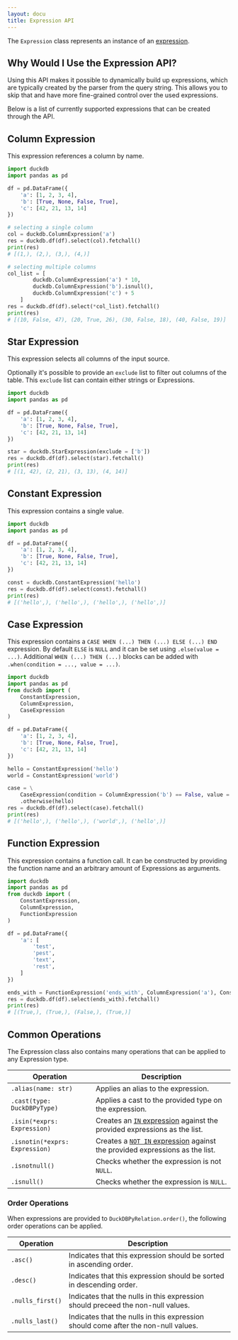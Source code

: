 ```yaml
---
layout: docu
title: Expression API
---
```


The `Expression` class represents an instance of an [expression](../../sql/expressions/overview).

## Why Would I Use the Expression API?

Using this API makes it possible to dynamically build up expressions, which are typically created by the parser from the query string.
This allows you to skip that and have more fine-grained control over the used expressions.

Below is a list of currently supported expressions that can be created through the API.

## Column Expression

This expression references a column by name.

```python
import duckdb
import pandas as pd

df = pd.DataFrame({
	'a': [1, 2, 3, 4],
	'b': [True, None, False, True],
	'c': [42, 21, 13, 14]
})

# selecting a single column
col = duckdb.ColumnExpression('a')
res = duckdb.df(df).select(col).fetchall()
print(res)
# [(1,), (2,), (3,), (4,)]

# selecting multiple columns
col_list = [
        duckdb.ColumnExpression('a') * 10,
        duckdb.ColumnExpression('b').isnull(),
        duckdb.ColumnExpression('c') + 5
    ]
res = duckdb.df(df).select(*col_list).fetchall()
print(res)
# [(10, False, 47), (20, True, 26), (30, False, 18), (40, False, 19)]
```

## Star Expression

This expression selects all columns of the input source.

Optionally it's possible to provide an `exclude` list to filter out columns of the table.
This `exclude` list can contain either strings or Expressions.

```python
import duckdb
import pandas as pd

df = pd.DataFrame({
	'a': [1, 2, 3, 4],
	'b': [True, None, False, True],
	'c': [42, 21, 13, 14]
})

star = duckdb.StarExpression(exclude = ['b'])
res = duckdb.df(df).select(star).fetchall()
print(res)
# [(1, 42), (2, 21), (3, 13), (4, 14)]
```

## Constant Expression

This expression contains a single value.

```python
import duckdb
import pandas as pd

df = pd.DataFrame({
	'a': [1, 2, 3, 4],
	'b': [True, None, False, True],
	'c': [42, 21, 13, 14]
})

const = duckdb.ConstantExpression('hello')
res = duckdb.df(df).select(const).fetchall()
print(res)
# [('hello',), ('hello',), ('hello',), ('hello',)]
```

## Case Expression

This expression contains a `CASE WHEN (...) THEN (...) ELSE (...) END` expression.
By default `ELSE` is `NULL` and it can be set using `.else(value = ...)`.
Additional `WHEN (...) THEN (...)` blocks can be added with `.when(condition = ..., value = ...)`.

```python
import duckdb
import pandas as pd
from duckdb import (
    ConstantExpression,
    ColumnExpression,
    CaseExpression
)

df = pd.DataFrame({
    'a': [1, 2, 3, 4],
    'b': [True, None, False, True],
    'c': [42, 21, 13, 14]
})

hello = ConstantExpression('hello')
world = ConstantExpression('world')

case = \
    CaseExpression(condition = ColumnExpression('b') == False, value = world) \
    .otherwise(hello)
res = duckdb.df(df).select(case).fetchall()
print(res)
# [('hello',), ('hello',), ('world',), ('hello',)]
```

## Function Expression

This expression contains a function call.
It can be constructed by providing the function name and an arbitrary amount of Expressions as arguments.

```python
import duckdb
import pandas as pd
from duckdb import (
    ConstantExpression,
    ColumnExpression,
    FunctionExpression
)

df = pd.DataFrame({
    'a': [
        'test',
        'pest',
        'text',
        'rest',
    ]
})

ends_with = FunctionExpression('ends_with', ColumnExpression('a'), ConstantExpression('est'))
res = duckdb.df(df).select(ends_with).fetchall()
print(res)
# [(True,), (True,), (False,), (True,)]
```

## Common Operations

The Expression class also contains many operations that can be applied to any Expression type.

| Operation                      | Description                                                                                                    |
|--------------------------------|----------------------------------------------------------------------------------------------------------------|
| `.alias(name: str)`            | Applies an alias to the expression.                                                                            |
| `.cast(type: DuckDBPyType)`    | Applies a cast to the provided type on the expression.                                                         |
| `.isin(*exprs: Expression)`    | Creates an [`IN` expression](../../sql/expressions/in#in) against the provided expressions as the list.        |
| `.isnotin(*exprs: Expression)` | Creates a [`NOT IN` expression](../../sql/expressions/in#not-in) against the provided expressions as the list. |
| `.isnotnull()`                 | Checks whether the expression is not `NULL`.                                                                   |
| `.isnull()`                    | Checks whether the expression is `NULL`.                                                                       |

### Order Operations

When expressions are provided to `DuckDBPyRelation.order()`, the following order operations can be applied.

| Operation                      | Description                                                                                                    |
|--------------------------------|----------------------------------------------------------------------------------------------------------------|
| `.asc()`                       | Indicates that this expression should be sorted in ascending order.                                            |
| `.desc()`                      | Indicates that this expression should be sorted in descending order.                                           |
| `.nulls_first()`               | Indicates that the nulls in this expression should preceed the non-null values.                                |
| `.nulls_last()`                | Indicates that the nulls in this expression should come after the non-null values.                             |

